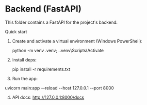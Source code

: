 # Backend (FastAPI)

This folder contains a FastAPI for the project's backend.

Quick start

1. Create and activate a virtual environment (Windows PowerShell):

   python -m venv .venv; .\.venv\Scripts\Activate

2. Install deps:

   pip install -r requirements.txt

3. Run the app:

  uvicorn main:app --reload --host 127.0.0.1 --port 8000


4. API docs: http://127.0.0.1:8000/docs
